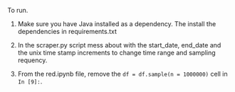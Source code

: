 To run.

1. Make sure you have Java installed as a dependency. The install the dependencies in requirements.txt

2. In the scraper.py script mess about with the start_date, end_date and the unix time stamp increments to change time range and sampling requency. 

3. From the red.ipynb file, remove the `df = df.sample(n = 1000000)` cell in `In [9]:`.
